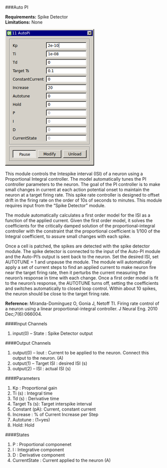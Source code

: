 ###Auto PI

**Requirements:** Spike Detector  
**Limitations:** None  

![Auto PI GUI](auto-pi.png)

<!--start-->
This module controls the Intespike interval (ISI) of a neuron using a Proportional Integral controller. The model automatically tunes the PI controller parameters to the neuron. The goal of the PI controller is to make small changes in current at each action potential onset to maintain the neuron at a target firing rate. This spike rate controller is designed to offset drift in the firing rate on the order of 10s of seconds to minutes. This module requires input from the “Spike Detector” module.

The module automatically calculates a first order model for the ISI as a function of the applied current. Given the first order model, it solves the coefficients for the critically damped solution of the proportional-integral controller with the constraint that the proportional coefficient is 1/100 of the Integral coefficient, to assure small changes with each spike.  

Once a cell is patched, the spikes are detected with the spike detector module. The spike detector is connected to the input of the Auto-PI module and the Auto-PI’s output is sent back to the neuron. Set the desired ISI, set AUTOTUNE = 1 and unpause the module. The module will automatically apply a set of current steps to find an applied current to make neuron fire near the target firing rate, then it perturbs the current measuring the neuron’s response in time with each change. Once a first order model is fit to the neuron’s response, the AUTOTUNE turns off, setting the coefficients and switches automatically to closed loop control. Within about 10 spikes, the neuron should be close to the target firing rate.  

**Reference:** Miranda-Domínguez O, Gonia J, Netoff TI. Firing rate control of a neuron using a linear proportional-integral controller. J Neural Eng. 2010 Dec;7(6):066004.
<!--end-->

####Input Channels

1. input(0) – State : Spike Detector output

####Output Channels

1. output(0) – Iout : Current to be applied to the neuron. Connect this output to the neuron. (A)
2. output(1) – Target ISI : desired ISI (s)
3. output(2) – ISI : actual ISI (s)

####Parameters

1. Kp : Proportional gain
2. Ti (s) : Integral time
3. Td (s) : Derivative time
4. Target Ts (s): Target interspike interval
5. Constant (pA): Current, constant current
6. Increase : % of Current Increase per Step
7. Autotune : (1=yes)
8. Hold: Hold

####States

1. P : Proportional componenet
2. I : Integrative component
3. D : Derivative component
4. CurrentState : Current applied to the neuron (A)
